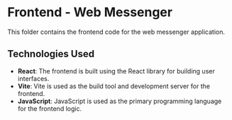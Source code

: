 # Frontend - Web Messenger

This folder contains the frontend code for the web messenger application.

## Technologies Used

- **React**: The frontend is built using the React library for building user interfaces.
- **Vite**: Vite is used as the build tool and development server for the frontend.
- **JavaScript**: JavaScript is used as the primary programming language for the frontend logic.
